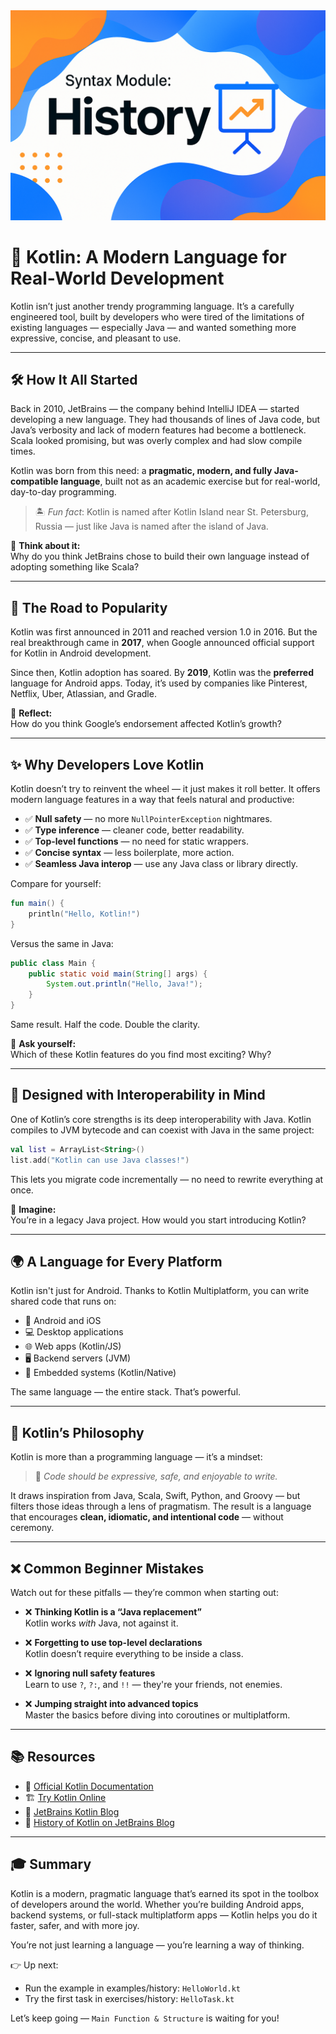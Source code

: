 
<div align="center">
  <picture>
    <source media="(prefers-color-scheme: dark)" srcset="../../../../../../../images/History.png">
    <img alt="Gradle Logo" src="../../../../../../../images/History.png">
  </picture>
</div>

# 📖 Kotlin: A Modern Language for Real-World Development

Kotlin isn’t just another trendy programming language. It’s a carefully engineered tool, built by developers who were tired of the limitations of existing languages — especially Java — and wanted something more expressive, concise, and pleasant to use.

---

## 🛠 How It All Started

Back in 2010, JetBrains — the company behind IntelliJ IDEA — started developing a new language. They had thousands of lines of Java code, but Java’s verbosity and lack of modern features had become a bottleneck. Scala looked promising, but was overly complex and had slow compile times.

Kotlin was born from this need: a **pragmatic, modern, and fully Java-compatible language**, built not as an academic exercise but for real-world, day-to-day programming.

> 🏝️ *Fun fact*: Kotlin is named after Kotlin Island near St. Petersburg, Russia — just like Java is named after the island of Java.

💬 **Think about it:**  
Why do you think JetBrains chose to build their own language instead of adopting something like Scala?

---

## 🚀 The Road to Popularity

Kotlin was first announced in 2011 and reached version 1.0 in 2016. But the real breakthrough came in **2017**, when Google announced official support for Kotlin in Android development.

Since then, Kotlin adoption has soared. By **2019**, Kotlin was the **preferred** language for Android apps. Today, it’s used by companies like Pinterest, Netflix, Uber, Atlassian, and Gradle.

💬 **Reflect:**  
How do you think Google’s endorsement affected Kotlin’s growth?

---

## ✨ Why Developers Love Kotlin

Kotlin doesn’t try to reinvent the wheel — it just makes it roll better. It offers modern language features in a way that feels natural and productive:

- ✅ **Null safety** — no more `NullPointerException` nightmares.
- ✅ **Type inference** — cleaner code, better readability.
- ✅ **Top-level functions** — no need for static wrappers.
- ✅ **Concise syntax** — less boilerplate, more action.
- ✅ **Seamless Java interop** — use any Java class or library directly.

Compare for yourself:

```kotlin
fun main() {
    println("Hello, Kotlin!")
}
```

Versus the same in Java:

```java
public class Main {
    public static void main(String[] args) {
        System.out.println("Hello, Java!");
    }
}
```

Same result. Half the code. Double the clarity.

💬 **Ask yourself:**  
Which of these Kotlin features do you find most exciting? Why?

---

## 🔬 Designed with Interoperability in Mind

One of Kotlin’s core strengths is its deep interoperability with Java. Kotlin compiles to JVM bytecode and can coexist with Java in the same project:

```kotlin
val list = ArrayList<String>()
list.add("Kotlin can use Java classes!")
```

This lets you migrate code incrementally — no need to rewrite everything at once.

💬 **Imagine:**  
You’re in a legacy Java project. How would you start introducing Kotlin?

---

## 🌍 A Language for Every Platform

Kotlin isn't just for Android. Thanks to Kotlin Multiplatform, you can write shared code that runs on:

- 📱 Android and iOS
- 💻 Desktop applications
- 🌐 Web apps (Kotlin/JS)
- 🖥️ Backend servers (JVM)
- 🧪 Embedded systems (Kotlin/Native)

The same language — the entire stack. That’s powerful.

---

## 🧠 Kotlin’s Philosophy

Kotlin is more than a programming language — it’s a mindset:

> 💬 *Code should be expressive, safe, and enjoyable to write.*

It draws inspiration from Java, Scala, Swift, Python, and Groovy — but filters those ideas through a lens of pragmatism. The result is a language that encourages **clean, idiomatic, and intentional code** — without ceremony.

---

## ❌ Common Beginner Mistakes

Watch out for these pitfalls — they’re common when starting out:

- ❌ **Thinking Kotlin is a “Java replacement”**  
  Kotlin works *with* Java, not against it.

- ❌ **Forgetting to use top-level declarations**  
  Kotlin doesn’t require everything to be inside a class.

- ❌ **Ignoring null safety features**  
  Learn to use `?`, `?:`, and `!!` — they're your friends, not enemies.

- ❌ **Jumping straight into advanced topics**  
  Master the basics before diving into coroutines or multiplatform.

---

## 📚 Resources

- 🧭 [Official Kotlin Documentation](https://kotlinlang.org/docs/home.html)
- 🏗️ [Try Kotlin Online](https://play.kotlinlang.org/)
- 📝 [JetBrains Kotlin Blog](https://blog.jetbrains.com/kotlin/)
- 📖 [History of Kotlin on JetBrains Blog](https://blog.jetbrains.com/kotlin/2011/07/hello-world-2/)

---

## 🎓 Summary

Kotlin is a modern, pragmatic language that’s earned its spot in the toolbox of developers around the world. Whether you’re building Android apps, backend systems, or full-stack multiplatform apps — Kotlin helps you do it faster, safer, and with more joy.

You’re not just learning a language — you’re learning a way of thinking.

👉 Up next:
- Run the example in examples/history: `HelloWorld.kt`
- Try the first task in exercises/history: `HelloTask.kt`

Let’s keep going — `Main Function & Structure` is waiting for you!
